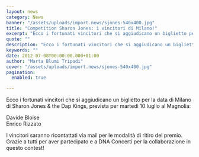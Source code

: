 ```yaml
---
layout: news
category: News
banner: "/assets/uploads/import.news/sjones-540x400.jpg"
title: "Competition Sharon Jones: i vincitori di Milano!"
excerpt: "Ecco i fortunati vincitori che si aggiudicano un biglietto per la data di Milano di Sharon Jones & the Dap Kings, prevista per martedì 10 luglio al Magnolia: Davide Bloise Enrico Rizzato I vincitori saranno ricontattati via mail per le modalità di ritiro del premio. Grazie a tutti per aver partecipato e a DNA Concerti [&hellip"
quote: ""
description: "Ecco i fortunati vincitori che si aggiudicano un biglietto per la data di Milano di Sharon Jones & the Dap Kings, prevista per martedì 10 luglio al Magnolia: Davide Bloise Enrico Rizzato I vincitori saranno ricontattati via mail per le modalità di ritiro del premio. Grazie a tutti per aver partecipato e a DNA Concerti [&hellip"
keywords: ""
date: 2012-07-08T00:00:00.000+01:00
author: "Marta Blumi Tripodi"
cover: "/assets/uploads/import.news/sjones-540x400.jpg"
pagination:
  enabled: true

---
```


Ecco i fortunati vincitori che si aggiudicano un biglietto per la data di Milano di Sharon Jones & the Dap Kings, prevista per martedì 10 luglio al Magnolia:

Davide Bloise  
Enrico Rizzato

I vincitori saranno ricontattati via mail per le modalità di ritiro del premio. Grazie a tutti per aver partecipato e a DNA Concerti per la collaborazione in questo contest!